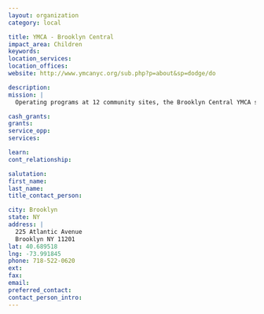 ```yaml
---
layout: organization
category: local

title: YMCA - Brooklyn Central
impact_area: Children
keywords: 
location_services: 
location_offices: 
website: http://www.ymcanyc.org/sub.php?p=about&sp=dodge/do

description: 
mission: |
  Operating programs at 12 community sites, the Brooklyn Central YMCA serves the neighborhoods of Brooklyn Heights, Cobble Hill, Clinton Hill, Fort Greene, Carroll Gardens and Boerum Hill with programs for children and teens.

cash_grants: 
grants: 
service_opp: 
services: 

learn: 
cont_relationship: 

salutation: 
first_name: 
last_name: 
title_contact_person: 

city: Brooklyn
state: NY
address: |
  225 Atlantic Avenue    
  Brooklyn NY 11201
lat: 40.689518
lng: -73.991845
phone: 718-522-0620
ext: 
fax: 
email: 
preferred_contact: 
contact_person_intro: 
---
```

